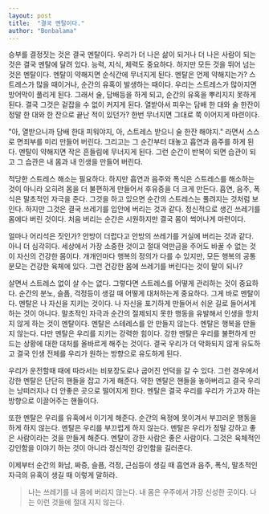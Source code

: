 ```yaml
---
layout: post
title:  "결국 멘탈이다."
author: "Bonbalama"
---
```


승부를 결정짓는 것은 결국 멘탈이다. 우리가 더 나은 삶이 되거나 더 나은 사람이 되는 것은 결국 멘탈에 달려 있다. 능력, 지식, 체력도 중요하다. 하지만 모든 것을 뛰어 넘는 것은 멘탈이다. 멘탈이 약해지면 순식간에 무너지게 된다. 멘탈은 언제 약해지는가? 스트레스가 많을 때이거나, 순간의 유혹이 발생하는 때이다. 우리는 스트레스가 많아지면 방어막이 풀리게 된다. 그래서 술, 담배등을 하게 되고, 순간의 유혹을 뿌리지지 못하게 된다. 결국 그것은 겉잡을 수 없이 커지게 된다. 열받아서 피우는 담배 한 대와 술 한잔이 정말 한 대와 한 잔으로 끝난 적이 있던가? 한번 무너지면 그대로 쭉 이어지게 마련이다. 

"아, 열받으니까 담배 한대 피워야지, 아, 스트레스 받으니 술 한잔 해야지." 라면서 스스로 면죄부를 미리 만들어 버린다. 그리고는 그 순간부터 대놓고 흡연과 음주를 하게 된다. 멘탈이 약해지면 작은 흔들림에 무너지게 된다. 그런 순간이 반복이 되면 습관이 되고 그 습관은 내 몸과 내 인생을 만들어 버린다.

적당한 스트레스 해소는 필요하다. 하지만 흡연과 음주와 폭식은 스트레스를 해소하는 것이 아니라 오히려 몸을 더 불편하게 만들어서 후유증을 더 크게 만든다. 흡연, 음주, 폭식은 말초적인 자극을 준다. 그것을 하고 있으면 순간의 스트레스는 풀려지는 것처럼 보인다. 하지만 그것은 결국 쓰레기를 입안에 버리는 것과 같다. 정신적으로 생긴 쓰레기를 몸에다 버린 것이다. 처음 버리는 순간은 시원하지만 결국 몸이 썩어나게 마련이다.

얼마나 어리석은 짓인가? 안방이 더럽다고 안방의 쓰레기를 거실에 버리는 것과 같다. 아니 더 심각히다. 세상에서 가장 소중한 것이고 절대 억만금을 주어도 바꿀 수 없는 것이 자신의 건강한 몸이다. 개개인마다 행복의 정의가 다를 수 있지만, 모든 행복의 공통 분모는 건강한 육체에 있다. 그런 건강한 몸에 쓰레기를 버린다는 것이 말이 되나?

살면서 스트레스 없이 살 수는 없다. 그렇다면 스트레스를 어떻게 관리하는 것이 중요하다. 순간의 분노, 슬픔, 걱정등이 생길 때 어떻게 대처하는게 중요하다. 그게 바로 멘탈이다. 멘탈은 나 자신을 지키는 것이다. 나 자신을 포기하게 만들어서 쉬운 길로 들어서게 하는 것이 아니다. 말초적인 자극과 순간의 절제되지 못한 행동을 유발해서 인생을 망치지 않게 하는 것이 멘탈이다. 멘탈은 스테레스를 안 만들지 않는다. 멘탈은 행복을 만들지 않는다. 다만 멘탈은 우리를 지키는 강력한 힘이다. 강한 멘탈은 우리를 불편하게 만드는 상황에 대한 대처를 올바르게 해주는 것이다. 결국 우리가 더 악화되지 않게 유도하고 결국 인생 전체를 우리가 원하는 방향으로 유도하게 된다. 

우리가 운전할때 때에 따라서는 비포장도로나 굽어진 언덕을 갈 수 있다. 그런 경우에서 강한 멘탈은 단단히 핸들을 잡고 가게 해준다. 약한 멘탈은 핸들을 놓아버리고 결국 우리는 낭떠러지나 더 안좋은 곳으로 떨어지게 한다. 멘탈은 결국 우리를 우리가 가고자 하는 방향으로 이끌어주는 핸들이다. 

또한 멘탈은 우리를 유혹에서 이기게 해준다. 순간의 욕정에 못이겨서 부끄러운 행동을 하게 하지 않는다. 멘탈은 우리를 부끄럽게 하지 않는다. 멘탈은 우리가 정말 강하고 좋은 사람이라는 것을 만들게 해준다. 멘탈이 강한 사람은 좋은 사람이다. 그것은 육체적인 강인함을 이야기 하는 것이 아니라 정신적인 강인함을 길러준다. 

이제부터 순간의 화남, 짜증, 슬픔, 걱정, 근심등이 생길 때 흡연과 음주, 폭식, 말초적인 자극의 유혹이 생길 때 이렇게 말하라. 

>  나는 쓰레기를 내 몸에 버리지 않는다.  내 몸은 우주에서 가장 신성한 곳이다. 나는 이런 것들에 절대 지지 않는다.